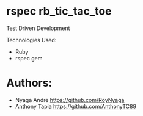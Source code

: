 # rspec rb_tic_tac_toe
Test Driven Development

Technologies Used: 
* Ruby
* rspec gem

Authors:
===
* Nyaga Andre https://github.com/RoyNyaga
* Anthony Tapia https://github.com/AnthonyTC89
